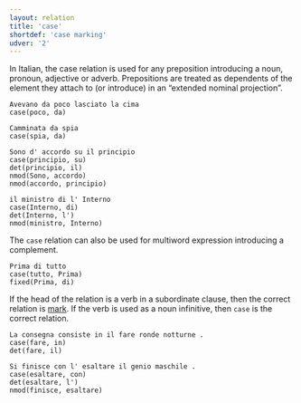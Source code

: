 ```yaml
---
layout: relation
title: 'case'
shortdef: 'case marking'
udver: '2'
---
```


In Italian, the case relation is used for any preposition introducing a noun, pronoun, adjective or adverb. Prepositions are treated as dependents of the element they attach to (or introduce) in an “extended nominal projection”. 

~~~ sdparse
Avevano da poco lasciato la cima
case(poco, da)
~~~
~~~ sdparse
Camminata da spia
case(spia, da)
~~~
~~~ sdparse
Sono d' accordo su il principio
case(principio, su)
det(principio, il)
nmod(Sono, accordo)
nmod(accordo, principio)
~~~
~~~ sdparse
il ministro di l' Interno
case(Interno, di)
det(Interno, l')
nmod(ministro, Interno)
~~~

The <code>case</code> relation can also be used for multiword expression introducing a complement. 

~~~ sdparse
Prima di tutto 
case(tutto, Prima)
fixed(Prima, di)
~~~

If the head of the relation is a verb in a subordinate clause, then the correct relation is [mark](). If the verb is used as a noun infinitive, then <code>case</code> is the correct relation.

~~~ sdparse
La consegna consiste in il fare ronde notturne .
case(fare, in)
det(fare, il)
~~~
~~~ sdparse
Si finisce con l' esaltare il genio maschile .
case(esaltare, con)
det(esaltare, l')
nmod(finisce, esaltare)
~~~
<!-- Interlanguage links updated Po lis 14 15:35:12 CET 2022 -->
